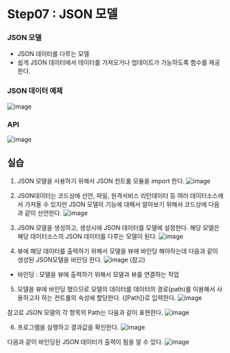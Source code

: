 # Step07 : JSON 모델

### JSON 모델 ###
- JSON 데이터를 다루는 모델
- 쉽게 JSON 데이터에서 데이터를 가져오거나 업데이트가 가능하도록 함수를 제공한다.

### JSON 데이터 예제
![image](https://github.com/hkhdoc/2024-kyu-fiori/assets/171245582/abde8210-dab9-4442-a2b9-6bcea40cacb7)


### API
![image](https://github.com/hkhdoc/2024-kyu-fiori/assets/171245582/de3e408e-d1f3-411a-bfc6-1dcdb47975b8)


## 실습

1) JSON 모델을 사용하기 위해서 JSON 컨트롤 모듈을 import 한다.
![image](https://github.com/hkhdoc/2024-kyu-fiori/assets/171245582/0ed39f42-baea-46f4-a692-5c84fe417b7e)

2) JSON데이터는 코드상에 선언, 파일, 원격서비스 리턴데이터 등 여러 데이터소스에서 가져올 수 있지만 JSON 모델의 기능에 대해서 알아보기 위해서 코드상에 다음과 같이 선언한다.
![image](https://github.com/hkhdoc/2024-kyu-fiori/assets/171245582/8248fa76-d571-48d3-b3a1-1e9ba34f880f)

3) JSON 모델을 생성하고, 생성시에 JSON 데이터를 모델에 설정한다. 해당 모델은 해당 데이터소스의 JSON 데이터를 다루는 모델이 된다.
![image](https://github.com/hkhdoc/2024-kyu-fiori/assets/171245582/aa07c1d8-4c07-4ecc-ad29-2c5ff9747ee1)

4) 뷰에 해당 데이터를 출력하기 위해서 모델을 뷰에 바인딩 해야하는데 다음과 같이 생성된 JSON모델을 바인딩 한다.
![image](https://github.com/hkhdoc/2024-kyu-fiori/assets/171245582/e134f997-dbc1-4e43-a2ed-224b1492cbac)
(참고)
- 바인딩 : 모델을 뷰에 출력하기 위해서 모델과 뷰를 연결하는 작업

5) 모델을 뷰에 바인딩 했으므로 모델의 데이터를 데이터의 경로(path)를 이용해서 사용하고자 하는 컨트롤의 속성에 할당한다. {[Path]}로 입력한다.
![image](https://github.com/hkhdoc/2024-kyu-fiori/assets/171245582/fdaed8bc-a66c-462f-8155-b2a96b0c25c0)

참고로 JSON 모델의 각 항목의 Path는 다음과 같이 표현한다.
![image](https://github.com/hkhdoc/2024-kyu-fiori/assets/171245582/56f04f26-2a1d-44db-ab47-aa573d325a67)

6) 프로그램을 실행하고 결과값을 확인한다.
![image](https://github.com/hkhdoc/2024-kyu-fiori/assets/171245582/3f75c30e-c21c-4249-b23c-833fdc7ab812)

다음과 같이 바인딩된 JSON 데이터가 출력이 됨을 알 수 있다.
![image](https://github.com/hkhdoc/2024-kyu-fiori/assets/171245582/77ad05ea-991d-43f9-94f5-7ef432974312)
